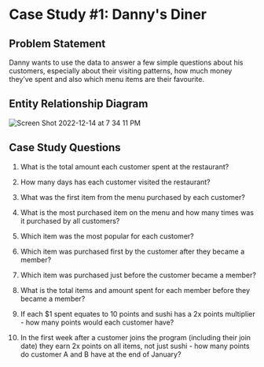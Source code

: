 # Case Study #1: Danny's Diner 

## Problem Statement 

Danny wants to use the data to answer a few simple questions about his customers, especially about their visiting patterns, how much money they’ve spent
and also which menu items are their favourite.


## Entity Relationship Diagram 


![Screen Shot 2022-12-14 at 7 34 11 PM](https://user-images.githubusercontent.com/21101529/207697134-7535ecfc-ecf6-4fbe-b2cd-8b043d2bea11.png)



## Case Study Questions 

1. What is the total amount each customer spent at the restaurant?

2. How many days has each customer visited the restaurant?

3. What was the first item from the menu purchased by each customer?

4. What is the most purchased item on the menu and how many times was it purchased by all customers?

5. Which item was the most popular for each customer?

6. Which item was purchased first by the customer after they became a member?

7. Which item was purchased just before the customer became a member?

8. What is the total items and amount spent for each member before they became a member?

9. If each $1 spent equates to 10 points and sushi has a 2x points multiplier - how many points would each customer have?

10. In the first week after a customer joins the program (including their join date) they earn 2x points on all items, not just sushi - how many points do customer A and B have at the end of January?
